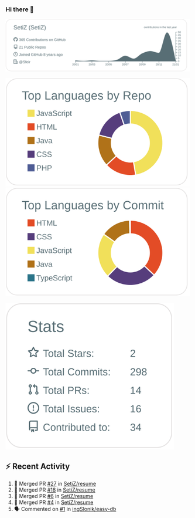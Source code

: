 ### Hi there 👋

[![](https://raw.githubusercontent.com/SetiZ/SetiZ/master/profile-summary-card-output/default/0-profile-details.svg)](https://github.com/vn7n24fzkq/github-profile-summary-cards)

[![](https://raw.githubusercontent.com/SetiZ/SetiZ/master/profile-summary-card-output/default/1-repos-per-language.svg)](https://github.com/vn7n24fzkq/github-profile-summary-cards)
[![](https://raw.githubusercontent.com/SetiZ/SetiZ/master/profile-summary-card-output/default/2-most-commit-language.svg)](https://github.com/vn7n24fzkq/github-profile-summary-cards)

[![](https://raw.githubusercontent.com/SetiZ/SetiZ/master/profile-summary-card-output/default/3-stats.svg)](https://github.com/vn7n24fzkq/github-profile-summary-cards)


## :zap: Recent Activity	

<!--START_SECTION:activity-->
1. 🎉 Merged PR [#27](https://github.com/SetiZ/resume/pull/27) in [SetiZ/resume](https://github.com/SetiZ/resume)
2. 🎉 Merged PR [#18](https://github.com/SetiZ/resume/pull/18) in [SetiZ/resume](https://github.com/SetiZ/resume)
3. 🎉 Merged PR [#6](https://github.com/SetiZ/resume/pull/6) in [SetiZ/resume](https://github.com/SetiZ/resume)
4. 🎉 Merged PR [#4](https://github.com/SetiZ/resume/pull/4) in [SetiZ/resume](https://github.com/SetiZ/resume)
5. 🗣 Commented on [#1](https://github.com/ingSlonik/easy-db/issues/1) in [ingSlonik/easy-db](https://github.com/ingSlonik/easy-db)
<!--END_SECTION:activity-->

<!--
**SetiZ/SetiZ** is a ✨ _special_ ✨ repository because its `README.md` (this file) appears on your GitHub profile.

Here are some ideas to get you started:

- 🔭 I’m currently working on ...
- 🌱 I’m currently learning ...
- 👯 I’m looking to collaborate on ...
- 🤔 I’m looking for help with ...
- 💬 Ask me about ...
- 📫 How to reach me: ...
- 😄 Pronouns: ...
- ⚡ Fun fact: ...
-->

